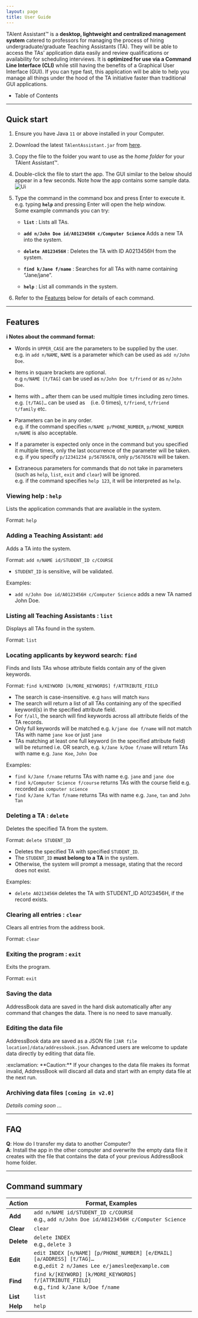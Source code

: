 ```yaml
---
layout: page
title: User Guide
---
```


TAlent Assistant™ is a **desktop, lightweight and centralized management system** catered to professors for managing
the process of hiring undergraduate/graduate Teaching Assistants (TA). They will be able to access the TAs’ application
data easily and review qualifications or availability for scheduling interviews. It is **optimized for use via a 
Command Line Interface (CLI)** while still having the benefits of a Graphical User Interface (GUI). If you can type fast, this application will be able to help you manage all things under the hood of the TA initiative faster than traditional GUI applications.


* Table of Contents

--------------------------------------------------------------------------------------------------------------------

## Quick start

1. Ensure you have Java `11` or above installed in your Computer.

1. Download the latest `TAlentAssistant.jar` from [here](https://github.com/AY2122S2-CS2103-F11-2/tp/releases).

1. Copy the file to the folder you want to use as the _home folder_ for your TAlent Assistant™.

1. Double-click the file to start the app. The GUI similar to the below should appear in a few seconds. Note how the app contains some sample data.<br>
   ![Ui](images/Ui.png)

1. Type the command in the command box and press Enter to execute it. e.g. typing **`help`** and pressing Enter will open the help window.<br>
   Some example commands you can try:

   * **`list`** : Lists all TAs.

   * **`add n/John Doe id/A0123456H c/Computer Science`** Adds a new TA into the system. 

   * **`delete A0123456H`** : Deletes the TA with ID A0213456H from the system.

   * **`find k/Jane f/name`** : Searches for all TAs with name containing “Jane/jane”.

   * **`help`** : List all commands in the system.

1. Refer to the [Features](#features) below for details of each command.

--------------------------------------------------------------------------------------------------------------------

## Features

<div markdown="block" class="alert alert-info">

**:information_source: Notes about the command format:**<br>

* Words in `UPPER_CASE` are the parameters to be supplied by the user.<br>
  e.g. in `add n/NAME`, `NAME` is a parameter which can be used as `add n/John Doe`.

* Items in square brackets are optional.<br>
  e.g `n/NAME [t/TAG]` can be used as `n/John Doe t/friend` or as `n/John Doe`.

* Items with `…`​ after them can be used multiple times including zero times.<br>
  e.g. `[t/TAG]…​` can be used as ` ` (i.e. 0 times), `t/friend`, `t/friend t/family` etc.

* Parameters can be in any order.<br>
  e.g. if the command specifies `n/NAME p/PHONE_NUMBER`, `p/PHONE_NUMBER n/NAME` is also acceptable.

* If a parameter is expected only once in the command but you specified it multiple times, only the last occurrence of the parameter will be taken.<br>
  e.g. if you specify `p/12341234 p/56785678`, only `p/56785678` will be taken.

* Extraneous parameters for commands that do not take in parameters (such as `help`, `list`, `exit` and `clear`) will be ignored.<br>
  e.g. if the command specifies `help 123`, it will be interpreted as `help`.

</div>

### Viewing help : `help`

Lists the application commands that are available in the system.

Format: `help`

### Adding a Teaching Assistant: `add`

Adds a TA into the system.

Format: `add n/NAME id/STUDENT_ID c/COURSE`

* `STUDENT_ID` is sensitive, will be validated.

Examples:
* `add n/John Doe id/A0123456H c/Computer Science` adds a new TA named John Doe.

### Listing all Teaching Assistants : `list`

Displays all TAs found in the system.

Format: `list`

<!-- For Edit TA in the future
### Editing a person : `edit`

Edits an existing person in the address book.

Format: `edit INDEX [n/NAME] [p/PHONE] [e/EMAIL] [a/ADDRESS] [t/TAG]…​`

* Edits the person at the specified `INDEX`. The index refers to the index number shown in the displayed person list. The index **must be a positive integer** 1, 2, 3, …​
* At least one of the optional fields must be provided.
* Existing values will be updated to the input values.
* When editing tags, the existing tags of the person will be removed i.e adding of tags is not cumulative.
* You can remove all the person’s tags by typing `t/` without
    specifying any tags after it.

Examples:
*  `edit 1 p/91234567 e/johndoe@example.com` Edits the phone number and email address of the 1st person to be `91234567` and `johndoe@example.com` respectively.
*  `edit 2 n/Betsy Crower t/` Edits the name of the 2nd person to be `Betsy Crower` and clears all existing tags.
-->

### Locating applicants by keyword search: `find`

Finds and lists TAs whose attribute fields contain any of the given keywords.

Format: `find k/KEYWORD [k/MORE_KEYWORDS] f/ATTRIBUTE_FIELD`

* The search is case-insensitive. e.g `hans` will match `Hans`
* The search will return a list of all TAs containing any of the specified keyword(s) in the specified attribute field.
* For `f/all`, the search will find keywords across all attribute fields of the TA records.
* Only full keywords will be matched
  e.g. `k/jane doe f/name` will not match TAs with name `jane koe` or just `jane`
* TAs matching at least one full keyword (in the specified attribute field) will be returned i.e. OR search,
  e.g. `k/Jane k/Doe f/name` will return TAs with name e.g. `Jane Koe`, `John Doe`

Examples:
* `find k/Jane f/name` returns TAs with name e.g. `jane` and `jane doe`
* `find k/Computer Science f/course` returns TAs with the course field e.g. recorded as `computer science`
* `find k/Jane k/Tan f/name` returns TAs with name e.g. `Jane`, `tan` and `John Tan`


### Deleting a TA : `delete`

Deletes the specified TA from the system.

Format: `delete STUDENT_ID`

* Deletes the specified TA with specified `STUDENT_ID`.
* The `STUDENT_ID` **must belong to a TA** in the system.
* Otherwise, the system will prompt a message, stating that the record does not exist.

Examples:
* `delete A0213456H` deletes the TA with STUDENT_ID A0123456H, if the record exists.

### Clearing all entries : `clear`

Clears all entries from the address book.

Format: `clear`

### Exiting the program : `exit`

Exits the program.

Format: `exit`

### Saving the data

AddressBook data are saved in the hard disk automatically after any command that changes the data. There is no need to save manually.

### Editing the data file

AddressBook data are saved as a JSON file `[JAR file location]/data/addressbook.json`. Advanced users are welcome to update data directly by editing that data file.

<div markdown="span" class="alert alert-warning">:exclamation: **Caution:**
If your changes to the data file makes its format invalid, AddressBook will discard all data and start with an empty data file at the next run.
</div>

### Archiving data files `[coming in v2.0]`

_Details coming soon ..._

--------------------------------------------------------------------------------------------------------------------

## FAQ

**Q**: How do I transfer my data to another Computer?<br>
**A**: Install the app in the other computer and overwrite the empty data file it creates with the file that contains the data of your previous AddressBook home folder.

--------------------------------------------------------------------------------------------------------------------

## Command summary

| Action     | Format, Examples                                                                                                            |
|------------|-----------------------------------------------------------------------------------------------------------------------------|
| **Add**    | `add n/NAME id/STUDENT_ID c/COURSE`<br> e.g., `add n/John Doe id/A0123456H c/Computer Science`                              |
| **Clear**  | `clear`                                                                                                                     |
| **Delete** | `delete INDEX`<br> e.g., `delete 3`                                                                                         |
| **Edit**   | `edit INDEX [n/NAME] [p/PHONE_NUMBER] [e/EMAIL] [a/ADDRESS] [t/TAG]…​`<br> e.g.,`edit 2 n/James Lee e/jameslee@example.com` |
| **Find**   | `find k/[KEYWORD] [k/MORE_KEYWORDS] f/[ATTRIBUTE_FIELD]`<br> e.g., `find k/Jane k/Doe f/name`                               |
| **List**   | `list`                                                                                                                      |
| **Help**   | `help`                                                                                                                      |
